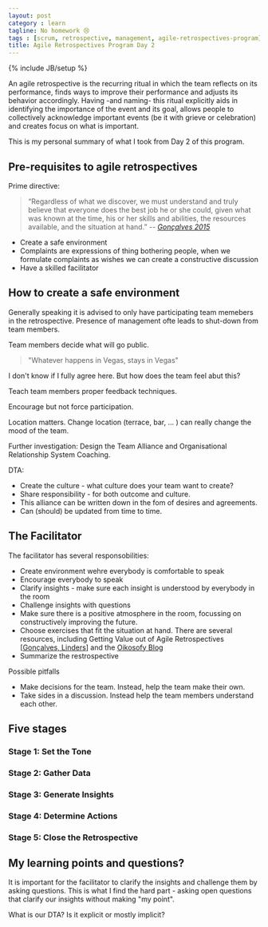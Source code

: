 ```yaml
---
layout: post
category : learn
tagline: No homework 😢
tags : [scrum, retrospective, management, agile-retrospectives-program]
title: Agile Retrospectives Program Day 2
---
```

{% include JB/setup %}

An agile retrospective is the recurring ritual in which the team reflects on its performance, finds ways to improve their performance and adjusts its behavior accordingly. Having -and naming- this ritual explicitly aids in identifying the importance of the event and its goal, allows people to collectively acknowledge important events (be it with grieve or celebration) and creates focus on what is important.

This is my personal summary of what I took from Day 2 of this program.

## Pre-requisites to agile retrospectives

Prime directive:

> “Regardless of what we discover, we must understand and truly believe that
> everyone does the best job he or she could, given what was known at the time,
> his or her skills and abilities, the resources available, and the situation at
> hand.”
> *-- [Gonçalves 2015]*

 * Create a safe environment
 * Complaints are expressions of thing bothering people, when we formulate complaints as wishes we can create a constructive discussion
 * Have a skilled facilitator

## How to create a safe environment

Generally speaking it is advised to only have participating team memebers in the retrospective. Presence of management ofte leads to shut-down from team members.

Team members decide what will go public.

> "Whatever happens in Vegas, stays in Vegas"

I don't know if I fully agree here. But how does the team feel abut this?

Teach team members proper feedback techniques.

Encourage but not force participation.

Location matters. Change location (terrace, bar, ... ) can really change the mood of the team.

Further investigation: Design the Team Alliance and Organisational Relationship System Coaching.

DTA:

 * Create the culture - what culture does your team want to create? 
 * Share responsibility - for both outcome and culture.
 * This alliance can be written down in the fom of desires and agreements.
 * Can (should) be updated from time to time.

## The Facilitator

The facilitator has several responsobilities:

 * Create environment wehre everybody is comfortable to speak
 * Encourage everybody to speak
 * Clarify insights - make sure each insight is understood by everybody in the room
 * Challenge insights with questions
 * Make sure there is a positive atmosphere in the room, focussing on constructively improving the future.
 * Choose exercises that fit the situation at hand. There are several resources, including Getting Value out of Agile Retrospectives [[Gonçalves, Linders]] and the [Oikosofy Blog]
 * Summarize the restrospective

Possible pitfalls

 * Make decisions for the team. Instead, help the team make their own.
 * Take sides in a discussion. Instead help the team members understand each other.

## Five stages

### Stage 1: Set the Tone

### Stage 2: Gather Data

### Stage 3: Generate Insights

### Stage 4: Determine Actions

### Stage 5: Close the Retrospective


## My learning points and questions?

It is important for the facilitator to clarify the insights and challenge them by asking questions. This is what I find the hard part - asking open questions that clarify our insights without making "my point". 

What is our DTA? Is it explicit or mostly implicit?





 [Oikosofy Blog]: http://blog.oikosofy.com/category/agile/agile-retrospectives/
 [Gonçalves, Linders]: http://www.infoq.com/minibooks/agile-retrospectives-value








 [Agile Principle 12]: http://agilemanifesto.org/principles.html
 [contact me]: /pages/contact.html
 [Gonçalves 2015]: https://oikosofyseries.com/agile-retrospectives-free-program



